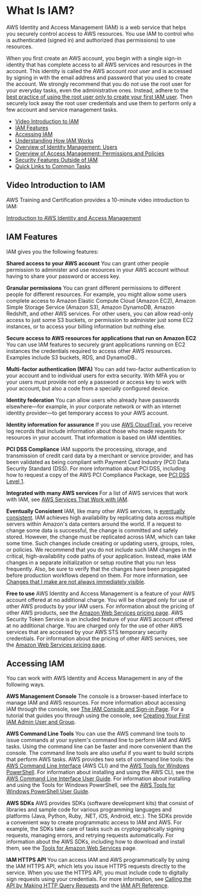 # What Is IAM?<a name="introduction"></a>

AWS Identity and Access Management \(IAM\) is a web service that helps you securely control access to AWS resources\. You use IAM to control who is authenticated \(signed in\) and authorized \(has permissions\) to use resources\.

 When you first create an AWS account, you begin with a single sign\-in identity that has complete access to all AWS services and resources in the account\. This identity is called the AWS account *root user* and is accessed by signing in with the email address and password that you used to create the account\. We strongly recommend that you do not use the root user for your everyday tasks, even the administrative ones\. Instead, adhere to the [best practice of using the root user only to create your first IAM user](http://docs.aws.amazon.com/IAM/latest/UserGuide/best-practices.html#create-iam-users)\. Then securely lock away the root user credentials and use them to perform only a few account and service management tasks\.


+ [Video Introduction to IAM](#intro-video)
+ [IAM Features](#intro-features)
+ [Accessing IAM](#intro-accessing)
+ [Understanding How IAM Works](intro-structure.md)
+ [Overview of Identity Management: Users](introduction_identity-management.md)
+ [Overview of Access Management: Permissions and Policies](introduction_access-management.md)
+ [Security Features Outside of IAM](introduction_security-outside-iam.md)
+ [Quick Links to Common Tasks](introduction_quick-links-common-tasks.md)

## Video Introduction to IAM<a name="intro-video"></a>

AWS Training and Certification provides a 10\-minute video introduction to IAM:

[Introduction to AWS Identity and Access Management](https://www.aws.training/learningobject/video?id=16448)

## IAM Features<a name="intro-features"></a>

IAM gives you the following features:

**Shared access to your AWS account**
You can grant other people permission to administer and use resources in your AWS account without having to share your password or access key\.

**Granular permissions**
You can grant different permissions to different people for different resources\. For example, you might allow some users complete access to Amazon Elastic Compute Cloud \(Amazon EC2\), Amazon Simple Storage Service \(Amazon S3\), Amazon DynamoDB, Amazon Redshift, and other AWS services\. For other users, you can allow read\-only access to just some S3 buckets, or permission to administer just some EC2 instances, or to access your billing information but nothing else\.

**Secure access to AWS resources for applications that run on Amazon EC2**
You can use IAM features to securely grant applications running on EC2 instances the credentials required to access other AWS resources\. Examples include S3 buckets, RDS, and DynamoDB.\.

**Multi\-factor authentication \(MFA\)**
You can add two\-factor authentication to your account and to individual users for extra security\. With MFA you or your users must provide not only a password or access key to work with your account, but also a code from a specially configured device\.

**Identity federation**
You can allow users who already have passwords elsewhere—for example, in your corporate network or with an internet identity provider—to get temporary access to your AWS account\.

**Identity information for assurance**
If you use [AWS CloudTrail](https://aws.amazon.com/cloudtrail/), you receive log records that include information about those who made requests for resources in your account\. That information is based on IAM identities\.

**PCI DSS Compliance**
IAM supports the processing, storage, and transmission of credit card data by a merchant or service provider, and has been validated as being compliant with Payment Card Industry \(PCI\) Data Security Standard \(DSS\)\. For more information about PCI DSS, including how to request a copy of the AWS PCI Compliance Package, see [PCI DSS Level 1](https://aws.amazon.com/compliance/pci-dss-level-1-faqs/)\.

**Integrated with many AWS services**
For a list of AWS services that work with IAM, see [AWS Services That Work with IAM](reference_aws-services-that-work-with-iam.md)\.

**Eventually Consistent**
IAM, like many other AWS services, is [eventually consistent](https://wikipedia.org/wiki/Eventual_consistency)\. IAM achieves high availability by replicating data across multiple servers within Amazon's data centers around the world\. If a request to change some data is successful, the change is committed and safely stored\. However, the change must be replicated across IAM, which can take some time\. Such changes include creating or updating users, groups, roles, or policies\. We recommend that you do not include such IAM changes in the critical, high\-availability code paths of your application\. Instead, make IAM changes in a separate initialization or setup routine that you run less frequently\. Also, be sure to verify that the changes have been propagated before production workflows depend on them\. For more information, see [Changes that I make are not always immediately visible](troubleshoot_general.md#troubleshoot_general_eventual-consistency)\.

**Free to use**
AWS Identity and Access Management is a feature of your AWS account offered at no additional charge\. You will be charged only for use of other AWS products by your IAM users\. For information about the pricing of other AWS products, see the [Amazon Web Services pricing page](https://aws.amazon.com/pricing/)\.
AWS Security Token Service is an included feature of your AWS account offered at no additional charge\. You are charged only for the use of other AWS services that are accessed by your AWS STS temporary security credentials\. For information about the pricing of other AWS services, see the [Amazon Web Services pricing page](http://aws.amazon.com/pricing/)\.

## Accessing IAM<a name="intro-accessing"></a>

You can work with AWS Identity and Access Management in any of the following ways\.

**AWS Management Console**
The console is a browser\-based interface to manage IAM and AWS resources\. For more information about accessing IAM through the console, see [The IAM Console and Sign\-in Page](console.md)\. For a tutorial that guides you through using the console, see [Creating Your First IAM Admin User and Group](getting-started_create-admin-group.md)\.

**AWS Command Line Tools**
You can use the AWS command line tools to issue commands at your system's command line to perform IAM and AWS tasks\. Using the command line can be faster and more convenient than the console\. The command line tools are also useful if you want to build scripts that perform AWS tasks\.
AWS provides two sets of command line tools: the [AWS Command Line Interface](https://aws.amazon.com/cli/) \(AWS CLI\) and the [AWS Tools for Windows PowerShell](https://aws.amazon.com/powershell/)\. For information about installing and using the AWS CLI, see the [AWS Command Line Interface User Guide](http://docs.aws.amazon.com/cli/latest/userguide/)\. For information about installing and using the Tools for Windows PowerShell, see the [AWS Tools for Windows PowerShell User Guide](http://docs.aws.amazon.com/powershell/latest/userguide/)\.

**AWS SDKs**
AWS provides SDKs \(software development kits\) that consist of libraries and sample code for various programming languages and platforms \(Java, Python, Ruby, \.NET, iOS, Android, etc\.\)\. The SDKs provide a convenient way to create programmatic access to IAM and AWS\. For example, the SDKs take care of tasks such as cryptographically signing requests, managing errors, and retrying requests automatically\. For information about the AWS SDKs, including how to download and install them, see the [Tools for Amazon Web Services](https://aws.amazon.com/tools/) page\.

**IAM HTTPS API**
You can access IAM and AWS programmatically by using the IAM HTTPS API, which lets you issue HTTPS requests directly to the service\. When you use the HTTPS API, you must include code to digitally sign requests using your credentials\. For more information, see [Calling the API by Making HTTP Query Requests](programming.md) and the [IAM API Reference](http://docs.aws.amazon.com/IAM/latest/APIReference/)\.
